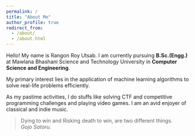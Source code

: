 ```yaml
---
permalink: /
title: "About Me"
author_profile: true
redirect_from:
  - /about/
  - /about.html
---
```


Hello! My name is Rangon Roy Utsab. I am currently pursuing **B.Sc.(Engg.)** at Mawlana Bhashani Science and Technology University in **Computer Science and Engineering**.

My primary interest lies in the application of machine learning algorithms to solve real-life problems efficiently.

As my pastime activities, I do stuffs like solving CTF and competitive programming challenges and playing video games. I am an avid enjoyer of classical and indie music.

> Dying to win and Risking death to win, are two different things.\
> <cite>Gojo Satoru.</cite>
